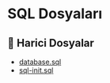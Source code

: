 # SQL Dosyaları


<!--Index-->

## 🔗 Harici Dosyalar

- [database.sql](./database.sql)
- [sql-init.sql](./sql-init.sql)


<!--Index-->

